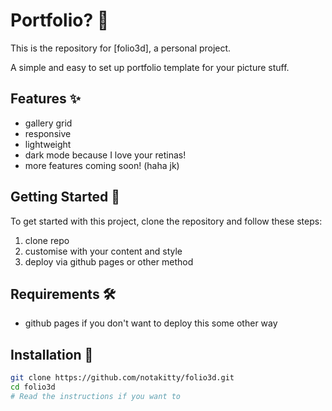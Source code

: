 # Portfolio? 🌟

This is the repository for [folio3d], a personal project.

A simple and easy to set up portfolio template for your picture stuff.

## Features ✨

- gallery grid
- responsive
- lightweight
- dark mode because I love your retinas!
- more features coming soon! (haha jk)

## Getting Started 🚀

To get started with this project, clone the repository and follow these steps:

1. clone repo
2. customise with your content and style
3. deploy via github pages or other method

## Requirements 🛠️

- github pages if you don't want to deploy this some other way

## Installation 📌

```bash
git clone https://github.com/notakitty/folio3d.git
cd folio3d
# Read the instructions if you want to
